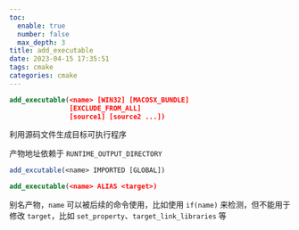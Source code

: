 ```yaml
---
toc:
  enable: true
  number: false
  max_depth: 3
title: add_executable
date: 2023-04-15 17:35:51
tags: cmake
categories: cmake
---
```


```cmake
add_executable(<name> [WIN32] [MACOSX_BUNDLE]
               [EXCLUDE_FROM_ALL]
               [source1] [source2 ...])
```

利用源码文件生成目标可执行程序

产物地址依赖于 `RUNTIME_OUTPUT_DIRECTORY`

```cmake
add_excutable(<name> IMPORTED [GLOBAL])
```

```cmake
add_executable(<name> ALIAS <target>)
```

别名产物，`name` 可以被后续的命令使用，比如使用 `if(name)` 来检测，但不能用于修改 `target`，比如 `set_property`、`target_link_libraries` 等